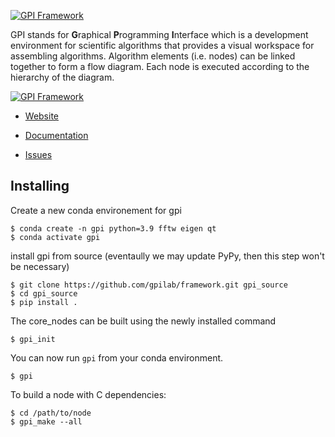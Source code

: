 [![GPI Framework](http://gpilab.com/images/framewrk_b.jpg)](http://gpilab.com)

GPI stands for **G**raphical **P**rogramming **I**nterface which is a development environment for scientific algorithms that provides a visual workspace for assembling algorithms. Algorithm elements (i.e. nodes) can be linked together to form a flow diagram. Each node is executed according to the hierarchy of the diagram.

[![GPI Framework](http://docs.gpilab.com/en/develop/_images/uilabels.jpg)](http://gpilab.com)

- [Website](https://gpilab.com/)

- [Documentation](http://docs.gpilab.com/en/develop/)

- [Issues](https://github.com/gpilab/framework/issues)

## Installing

Create a new conda environement for gpi
```shell
$ conda create -n gpi python=3.9 fftw eigen qt
$ conda activate gpi
```

install gpi from source (eventaully we may update PyPy, then this step won't be necessary)
```shell
$ git clone https://github.com/gpilab/framework.git gpi_source
$ cd gpi_source
$ pip install .
```

The core_nodes can be built using the newly installed command
```shell
$ gpi_init
```


You can now run `gpi` from your conda environment.
```shell
$ gpi
```


To build a node with C dependencies:
```shell
$ cd /path/to/node
$ gpi_make --all
```
